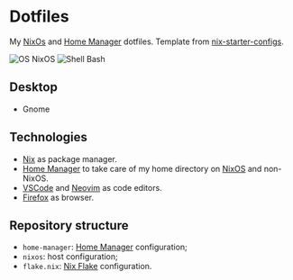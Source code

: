 # Dotfiles

My [NixOs] and [Home Manager] dotfiles. Template from [nix-starter-configs].

![OS NixOS](https://img.shields.io/badge/os-nixos%20-%235277c3?style=flat-square&logoColor=7eb5e0)
![Shell Bash](https://img.shields.io/badge/editor-vscode-%23464748?style=flat-square)

## Desktop

- Gnome

## Technologies

- [Nix] as package manager.
- [Home Manager] to take care of my home directory on [NixOS] and non-NixOS.
- [VSCode] and [Neovim] as code editors.
- [Firefox] as browser.

## Repository structure

- `home-manager`: [Home Manager] configuration;
- `nixos`: host configuration;
- `flake.nix`: [Nix Flake] configuration.

<!-- variables -->

[nix-starter-configs]: <https://github.com/Misterio77/nix-starter-configs/>

[VSCode]: <https://vscodium.com/>
[Neovim]: <https://neovim.io/>
[Firefox]: <https://www.mozilla.org/firefox/>

[NixOS]: <https://nixos.org>
[Nix]: <https://nixos.org>
[Nix Flake]: <https://nixos.org/manual/nix/unstable/command-ref/new-cli/nix3-flake.html>
[Home Manager]: <https://github.com/nix-community/home-manager/>

